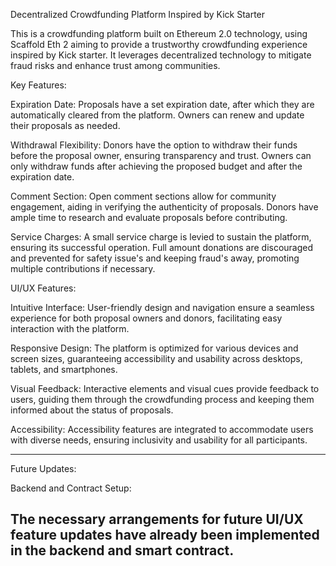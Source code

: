 Decentralized Crowdfunding Platform Inspired by Kick Starter

This is a crowdfunding platform built on Ethereum 2.0 technology, using Scaffold Eth 2 aiming to provide a trustworthy crowdfunding experience inspired by Kick starter. It leverages decentralized technology to mitigate fraud risks and enhance trust among communities.

Key Features:

Expiration Date: Proposals have a set expiration date, after which they are automatically cleared from the platform. Owners can renew and update their proposals as needed.

Withdrawal Flexibility: Donors have the option to withdraw their funds before the proposal owner, ensuring transparency and trust. Owners can only withdraw funds after achieving the proposed budget and after the expiration date.

Comment Section: Open comment sections allow for community engagement, aiding in verifying the authenticity of proposals. Donors have ample time to research and evaluate proposals before contributing.

Service Charges: A small service charge is levied to sustain the platform, ensuring its successful operation. Full amount donations are discouraged and prevented for safety issue's and keeping fraud's away, promoting multiple contributions if necessary.

UI/UX Features:

Intuitive Interface: User-friendly design and navigation ensure a seamless experience for both proposal owners and donors, facilitating easy interaction with the platform.

Responsive Design: The platform is optimized for various devices and screen sizes, guaranteeing accessibility and usability across desktops, tablets, and smartphones.

Visual Feedback: Interactive elements and visual cues provide feedback to users, guiding them through the crowdfunding process and keeping them informed about the status of proposals.

Accessibility: Accessibility features are integrated to accommodate users with diverse needs, ensuring inclusivity and usability for all participants.

------------------------------------
Future Updates:

Backend and Contract Setup:

The necessary arrangements for future UI/UX feature updates have already been implemented in the backend and smart contract. 
-------------------------------------
